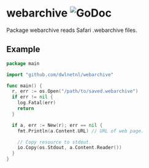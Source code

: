 # webarchive ![GoDoc](https://godoc.org/github.com/dwlnetnl/webarchive?status.svg)
Package webarchive reads Safari .webarchive files.

## Example
```go
package main

import "github.com/dwlnetnl/webarchive"

func main() {
  r, err := os.Open("/path/to/saved.webarchive")
  if err != nil {
    log.Fatal(err)
    return
  }

  if a, err := New(r); err == nil {
    fmt.Println(a.Content.URL) // URL of web page.

    // Copy resource to stdout.
    io.Copy(os.Stdout, a.Content.Reader())
  }
}

```
